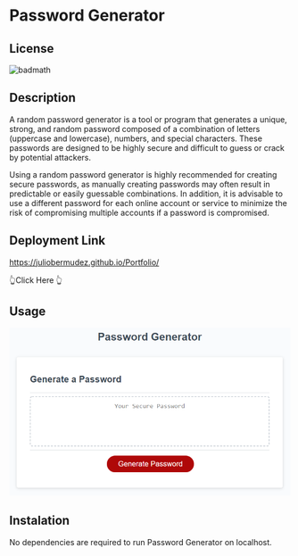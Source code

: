 # Password Generator

## License
![badmath](https://img.shields.io/bower/l/mi)

## Description
A random password generator is a tool or program that generates a unique, strong, and random password composed of a combination of letters (uppercase and lowercase), numbers, and special characters. These passwords are designed to be highly secure and difficult to guess or crack by potential attackers.

Using a random password generator is highly recommended for creating secure passwords, as manually creating passwords may often result in predictable or easily guessable combinations. In addition, it is advisable to use a different password for each online account or service to minimize the risk of compromising multiple accounts if a password is compromised.

## Deployment Link
https://juliobermudez.github.io/Portfolio/

👆Click Here 👆

## Usage
![Password_Generator](/assets/images/03-javascript-homework-demo.png)

## Instalation

No dependencies are required to run Password Generator on localhost.
